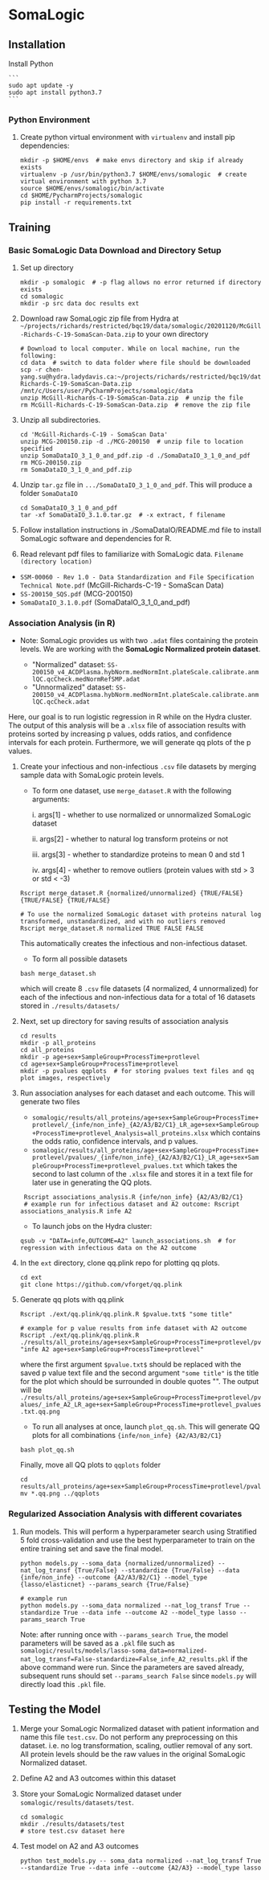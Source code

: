 # SomaLogic 

## Installation
Install Python 

    ```
    sudo apt update -y
    sudo apt install python3.7
    ```
 
### Python Environment
1. Create python virtual environment with `virtualenv` and install pip dependencies:
    ```
    mkdir -p $HOME/envs  # make envs directory and skip if already exists
    virtualenv -p /usr/bin/python3.7 $HOME/envs/somalogic  # create virtual environment with python 3.7
    source $HOME/envs/somalogic/bin/activate
    cd $HOME/PycharmProjects/somalogic
    pip install -r requirements.txt
    ```
   
## Training
### Basic SomaLogic Data Download and Directory Setup

1. Set up directory
    ```
    mkdir -p somalogic  # -p flag allows no error returned if directory exists
    cd somalogic
    mkdir -p src data doc results ext
    ```

2. Download raw SomaLogic zip file from Hydra at `~/projects/richards/restricted/bqc19/data/somalogic/20201120/McGill-Richards-C-19-SomaScan-Data.zip` to your own directory
    ```
    # Download to local computer. While on local machine, run the following:
    cd data  # switch to data folder where file should be downloaded
    scp -r chen-yang.su@hydra.ladydavis.ca:~/projects/richards/restricted/bqc19/data/somalogic/20201120/McGill-Richards-C-19-SomaScan-Data.zip /mnt/c/Users/user/PyCharmProjects/somalogic/data
    unzip McGill-Richards-C-19-SomaScan-Data.zip  # unzip the file
    rm McGill-Richards-C-19-SomaScan-Data.zip  # remove the zip file
    ```

3. Unzip all subdirectories.
    ```
    cd 'McGill-Richards-C-19 - SomaScan Data'
    unzip MCG-200150.zip -d ./MCG-200150  # unzip file to location specified
    unzip SomaDataIO_3_1_0_and_pdf.zip -d ./SomaDataIO_3_1_0_and_pdf  
    rm MCG-200150.zip
    rm SomaDataIO_3_1_0_and_pdf.zip
    ```

4. Unzip `tar.gz` file in `.../SomaDataIO_3_1_0_and_pdf`. This will produce a folder `SomaDataIO` 
    ```
    cd SomaDataIO_3_1_0_and_pdf
    tar -xf SomaDataIO_3.1.0.tar.gz  # -x extract, f filename
    ```

5. Follow installation instructions in ./SomaDataIO/README.md file to install SomaLogic software and dependencies for R.

6. Read relevant pdf files to familiarize with SomaLogic data. `Filename (directory location)`
  - `SSM-00060 - Rev 1.0 - Data Standardization and File Specification Technical Note.pdf` (McGill-Richards-C-19 - SomaScan Data)
  - `SS-200150_SQS.pdf` (MCG-200150)
  - `SomaDataIO_3.1.0.pdf` (SomaDataIO_3_1_0_and_pdf)

### Association Analysis (in R)
- Note: SomaLogic provides us with two `.adat` files containing the protein levels. We are working with the **SomaLogic Normalized protein dataset**.

    - "Normalized" dataset: `SS-200150_v4_ACDPlasma.hybNorm.medNormInt.plateScale.calibrate.anmlQC.qcCheck.medNormRefSMP.adat`
    - "Unnormalized" dataset: `SS-200150_v4_ACDPlasma.hybNorm.medNormInt.plateScale.calibrate.anmlQC.qcCheck.adat`

Here, our goal is to run logistic regression in R while on the Hydra cluster. The output of this analysis will be a `.xlsx` file of 
association results with proteins sorted by increasing p values, odds ratios, and confidence intervals for each protein.
Furthermore, we will generate qq plots of the p values.

1. Create your infectious and non-infectious `.csv` file datasets by merging sample data with SomaLogic protein levels. 

    - To form one dataset, use `merge_dataset.R` with the following arguments:
    
        i. args[1] - whether to use normalized or unnormalized SomaLogic dataset
      
        ii. args[2] - whether to natural log transform proteins or not

        iii. args[3] - whether to standardize proteins to mean 0 and std 1
      
        iv. args[4] - whether to remove outliers (protein values with std > 3 or std < -3)
    ```
    Rscript merge_dataset.R {normalized/unnormalized} {TRUE/FALSE} {TRUE/FALSE} {TRUE/FALSE} 
   
    # To use the normalized SomaLogic dataset with proteins natural log transformed, unstandardized, and with no outliers removed
    Rscript merge_dataset.R normalized TRUE FALSE FALSE
    ```
    This automatically creates the infectious and non-infectious dataset.
    
   - To form all possible datasets
   ```
   bash merge_dataset.sh
   ```
   which will create 8 `.csv` file datasets (4 normalized, 4 unnormalized) for each of the infectious and non-infectious data for a total of 16 datasets
   stored in `./results/datasets/`   
   
2. Next, set up directory for saving results of association analysis
    ```
    cd results
    mkdir -p all_proteins
    cd all_proteins
    mkdir -p age+sex+SampleGroup+ProcessTime+protlevel
    cd age+sex+SampleGroup+ProcessTime+protlevel
    mkdir -p pvalues qqplots  # for storing pvalues text files and qq plot images, respectively
    ```   
   
3. Run association analyses for each dataset and each outcome. This will generate two files
    - `somalogic/results/all_proteins/age+sex+SampleGroup+ProcessTime+protlevel/_{infe/non_infe}_{A2/A3/B2/C1}_LR_age+sex+SampleGroup+ProcessTime+protlevel_Analysis=all_proteins.xlsx`
    which contains the odds ratio, confidence intervals, and p values. 
    - `somalogic/results/all_proteins/age+sex+SampleGroup+ProcessTime+protlevel/pvalues/_{infe/non_infe}_{A2/A3/B2/C1}_LR_age+sex+SampleGroup+ProcessTime+protlevel_pvalues.txt` which takes the second to last
    column of the `.xlsx` file and stores it in a text file for later use in generating the QQ plots.
   ```
    Rscript associations_analysis.R {infe/non_infe} {A2/A3/B2/C1}
    # example run for infectious dataset and A2 outcome: Rscript associations_analysis.R infe A2
    ``` 
   - To launch jobs on the Hydra cluster:
    ```
    qsub -v "DATA=infe,OUTCOME=A2" launch_associations.sh  # for regression with infectious data on the A2 outcome
    ``` 
   
4. In the `ext` directory, clone qq.plink repo for plotting qq plots. 
    ```
    cd ext
    git clone https://github.com/vforget/qq.plink 
    ```
   
5. Generate qq plots with qq.plink
    ```
    Rscript ./ext/qq.plink/qq.plink.R $pvalue.txt$ "some title"  
   
    # example for p value results from infe dataset with A2 outcome
    Rscript ./ext/qq.plink/qq.plink.R ./results/all_proteins/age+sex+SampleGroup+ProcessTime+protlevel/pvalues/_infe_A2_LR_age+sex+SampleGroup+ProcessTime+protlevel_pvalues.txt "infe A2 age+sex+SampleGroup+ProcessTime+protlevel"
    ```
   where the first argument `$pvalue.txt$` should be replaced with the saved p value text file and the second argument `"some title"` is the title for the plot
   which should be surrounded in double quotes "". The output will be `./results/all_proteins/age+sex+SampleGroup+ProcessTime+protlevel/pvalues/_infe_A2_LR_age+sex+SampleGroup+ProcessTime+protlevel_pvalues.txt.qq.png`
   
   - To run all analyses at once, launch `plot_qq.sh`. This will generate QQ plots for all combinations `{infe/non_infe} {A2/A3/B2/C1}`
    ```
    bash plot_qq.sh
    ```
   Finally, move all QQ plots to `qqplots` folder
    ```
    cd results/all_proteins/age+sex+SampleGroup+ProcessTime+protlevel/pvalues
    mv *.qq.png ../qqplots
    ```

### Regularized Association Analysis with different covariates
<!-- # Used only if want to also model FDR proteins

1. Form datasets. This will create a dataset `somalogic/results/datasets/{infe/non_infe}_{A2/A3/B2/C1}_LR_age+sex+SampleGroup+ProcessTime+protlevel.csv`
   with each row being a sample and the columns: `age_at_diagnosis, sex, protein_1, protein_2, ..., protein_5284`.
   The protein columns are sorted by increasing p value so `protein_1` has the lowest p value and `protein_5284` has the highest
   p value (close to 1)
    ```
    python make_dataset.py --data {infe/non_infe} --outcome {A2/A3/B2/C1}
   
    # example run
    python make_dataset.py --data infe --outcome A2
    ```
-->

1. Run models. This will perform a hyperparameter search using Stratified 5 fold cross-validation and use the best 
hyperparameter to train on the entire training set and save the final model.
    ```
    python models.py --soma_data {normalized/unnormalized} --nat_log_transf {True/False} --standardize {True/False} --data {infe/non_infe} --outcome {A2/A3/B2/C1} --model_type {lasso/elasticnet} --params_search {True/False}
  
    # example run 
    python models.py --soma_data normalized --nat_log_transf True --standardize True --data infe --outcome A2 --model_type lasso --params_search True
    ```
    Note: after running once with `--params_search True`, the model parameters will be saved as a `.pkl` file such as 
    `somalogic/results/models/lasso-soma_data=normalized-nat_log_transf=False-standardize=False_infe_A2_results.pkl` if the above command were run. Since the parameters are saved already,
    subsequent runs should set `--params_search False` since `models.py` will directly load this `.pkl` file.

<!-- 
### Directory Information
- `src`: where scripts are located
- `data`: raw data and example/toy data
- `doc`:  manuscript files, source code documentation.
- `ext`: software from external sources
- `results`: cleaned datasets, figures and tables
-->

## Testing the Model
1. Merge your SomaLogic Normalized dataset with patient information and name this file `test.csv`. 
Do not perform any preprocessing on this dataset. i.e. no log transformation, scaling, outlier removal of any sort. 
All protein levels should be the raw values in the original SomaLogic Normalized dataset.

1. Define A2 and A3 outcomes within this dataset

1. Store your SomaLogic Normalized dataset under `somalogic/results/datasets/test`.
    ```
    cd somalogic
    mkdir ./results/datasets/test
    # store test.csv dataset here 
    ```
1. Test model on A2 and A3 outcomes
    ```
    python test_models.py -- soma_data normalized --nat_log_transf True --standardize True --data infe --outcome {A2/A3} --model_type lasso
    ```
